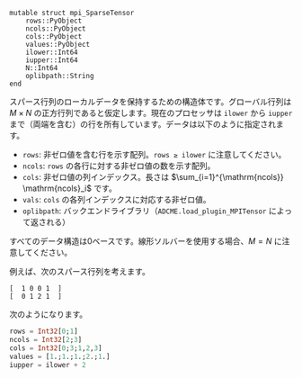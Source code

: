```
mutable struct mpi_SparseTensor
    rows::PyObject 
    ncols::PyObject
    cols::PyObject 
    values::PyObject 
    ilower::Int64 
    iupper::Int64 
    N::Int64
    oplibpath::String
end
```

スパース行列のローカルデータを保持するための構造体です。グローバル行列は $M\times N$ の正方行列であると仮定します。現在のプロセッサは `ilower` から `iupper` まで（両端を含む）の行を所有しています。データは以下のように指定されます。

  * `rows`: 非ゼロ値を含む行を示す配列。`rows ≥ ilower` に注意してください。
  * `ncols`: `rows` の各行に対する非ゼロ値の数を示す配列。
  * `cols`: 非ゼロ値の列インデックス。長さは $\sum_{i=1}^{\mathrm{ncols}} \mathrm{ncols}_i$ です。
  * `vals`: `cols` の各列インデックスに対応する非ゼロ値。
  * `oplibpath`: バックエンドライブラリ（`ADCME.load_plugin_MPITensor` によって返される）

すべてのデータ構造は0ベースです。線形ソルバーを使用する場合、$M=N$ に注意してください。

例えば、次のスパース行列を考えます。

```
[  1 0 0 1  ]
[  0 1 2 1  ]
```

次のようになります。

```julia
rows = Int32[0;1]
ncols = Int32[2;3]
cols = Int32[0;3;1,2,3]
values = [1.;1.;1.;2.;1.]
iupper = ilower + 2
```
